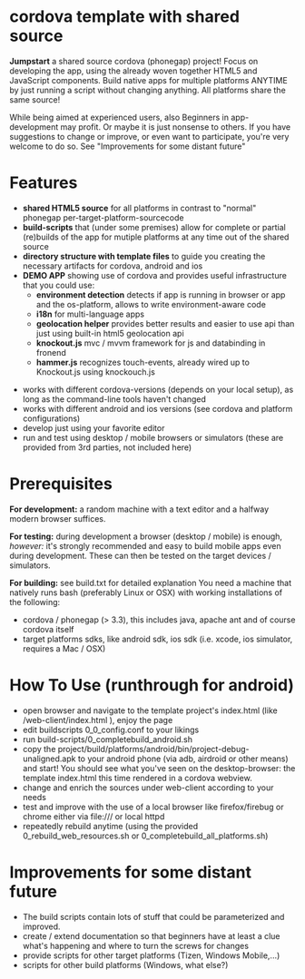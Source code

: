 cordova template with shared source
===================================

**Jumpstart** a shared source cordova (phonegap) project! Focus on developing the app, using the already woven together HTML5 and JavaScript components. Build native apps for multiple platforms ANYTIME by just running a script without changing anything. All platforms share the same source!

While being aimed at experienced users, also Beginners in app-development may profit. Or maybe it is just nonsense to others. If you have suggestions to change or improve, or even want to participate, you're very welcome to do so. See "Improvements for some distant future"


Features
========
* **shared HTML5 source** for all platforms in contrast to "normal" phonegap per-target-platform-sourcecode
* **build-scripts** that (under some premises) allow for complete or partial (re)builds of the app for mutiple platforms at any time out of the shared source
* **directory structure with template files** to guide you creating the necessary artifacts for cordova, android and ios
* **DEMO APP** showing use of cordova and provides useful infrastructure that you could use:
    * **environment detection** detects if app is running in browser or app and the os-platform, allows to write environment-aware code
    * **i18n** for multi-language apps
    * **geolocation helper** provides better results and easier to use api than just using built-in html5 geolocation api
    * **knockout.js** mvc / mvvm framework for js and databinding in fronend
    * **hammer.js** recognizes touch-events, already wired up to Knockout.js using knockouch.js
- works with different cordova-versions (depends on your local setup), as long as the command-line tools haven't changed
- works with different android and ios versions (see cordova and platform configurations)
- develop just using your favorite editor
- run and test using desktop / mobile browsers or simulators (these are provided from 3rd parties, not included here)


Prerequisites
=============
**For development:**
a random machine with a text editor and a halfway modern browser suffices.

**For testing:**
during development a browser (desktop / mobile) is enough, *however:* it's strongly recommended and easy to build mobile apps even during development. These can then be tested on the target devices / simulators.

**For building:** see build.txt for detailed explanation
You need a machine that natively runs bash (preferably Linux or OSX) with working installations of the following:
- cordova / phonegap (> 3.3), this includes java, apache ant and of course cordova itself
- target platforms sdks, like android sdk, ios sdk (i.e. xcode, ios simulator, requires a Mac / OSX)



How To Use (runthrough for android)
==========================================
- open browser and navigate to the template project's index.html (like <project-home>/web-client/index.html ), enjoy the page
- edit buildscripts 0_0_config.conf to your likings
- run build-scripts/0_completebuild_android.sh 
- copy the project/build/platforms/android/bin/project-debug-unaligned.apk to your android phone (via adb, airdroid or other means) and start! You should see what you've seen on the desktop-browser: the template index.html this time rendered in a cordova webview.
- change and enrich the sources under web-client according to your needs
- test and improve with the use of a local browser like firefox/firebug or chrome either via file:/// or local httpd
- repeatedly rebuild anytime (using the provided 0_rebuild_web_resources.sh or 0_completebuild_all_platforms.sh)


Improvements for some distant future
====================================
- The build scripts contain lots of stuff that could be parameterized and improved.
- create / extend documentation so that beginners have at least a clue what's happening and where to turn the screws for changes
- provide scripts for other target platforms (Tizen, Windows Mobile,...)
- scripts for other build platforms (Windows, what else?)
